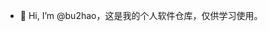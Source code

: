 - 👋 Hi, I’m @bu2hao，这是我的个人软件仓库，仅供学习使用。

<!---
bu2hao/bu2hao is a ✨ special ✨ repository because its `README.md` (this file) appears on your GitHub profile.
You can click the Preview link to take a look at your changes.
--->
